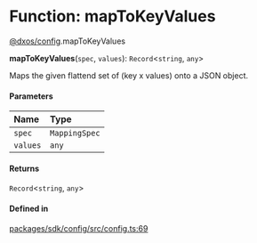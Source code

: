 # Function: mapToKeyValues

[@dxos/config](../modules/dxos_config.md).mapToKeyValues

**mapToKeyValues**(`spec`, `values`): `Record`<`string`, `any`\>

Maps the given flattend set of (key x values) onto a JSON object.

#### Parameters

| Name | Type |
| :------ | :------ |
| `spec` | `MappingSpec` |
| `values` | `any` |

#### Returns

`Record`<`string`, `any`\>

#### Defined in

[packages/sdk/config/src/config.ts:69](https://github.com/dxos/dxos/blob/db8188dae/packages/sdk/config/src/config.ts#L69)
